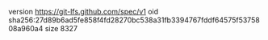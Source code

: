 version https://git-lfs.github.com/spec/v1
oid sha256:27d89b6ad5fe858f4fd28270bc538a31fb3394767fddf64575f5375808a960a4
size 8327
